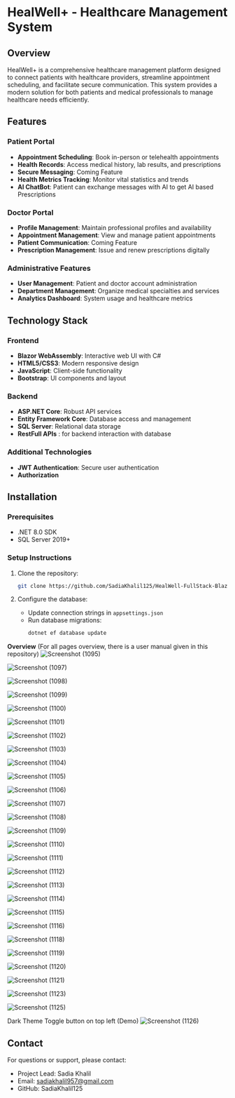 # HealWell+ - Healthcare Management System

## Overview

HealWell+ is a comprehensive healthcare management platform designed to connect patients with healthcare providers, streamline appointment scheduling, and facilitate secure communication. This system provides a modern solution for both patients and medical professionals to manage healthcare needs efficiently.

## Features

### Patient Portal
- **Appointment Scheduling**: Book in-person or telehealth appointments
- **Health Records**: Access medical history, lab results, and prescriptions
- **Secure Messaging**: Coming Feature
- **Health Metrics Tracking**: Monitor vital statistics and trends
- **AI ChatBot**: Patient can exchange messages with AI to get AI based Prescriptions

### Doctor Portal
- **Profile Management**: Maintain professional profiles and availability
- **Appointment Management**: View and manage patient appointments
- **Patient Communication**: Coming Feature
- **Prescription Management**: Issue and renew prescriptions digitally

### Administrative Features
- **User Management**: Patient and doctor account administration
- **Department Management**: Organize medical specialties and services
- **Analytics Dashboard**: System usage and healthcare metrics

## Technology Stack

### Frontend
- **Blazor WebAssembly**: Interactive web UI with C#
- **HTML5/CSS3**: Modern responsive design
- **JavaScript**: Client-side functionality
- **Bootstrap**: UI components and layout

### Backend
- **ASP.NET Core**: Robust API services
- **Entity Framework Core**: Database access and management
- **SQL Server**: Relational data storage
- **RestFull APIs** : for backend interaction with database

### Additional Technologies
- **JWT Authentication**: Secure user authentication
- **Authorization**

## Installation

### Prerequisites
- .NET 8.0 SDK
- SQL Server 2019+

### Setup Instructions

1. Clone the repository:
   ```bash
   git clone https://github.com/SadiaKhalil125/HealWell-FullStack-Blazor-Restful-APIs.git
   ```

2. Configure the database:
   - Update connection strings in `appsettings.json`
   - Run database migrations:
     ```bash
     dotnet ef database update
     ```
**Overview**
(For all pages overview, there is a user manual given in this repository)
![Screenshot (1095)](https://github.com/user-attachments/assets/59e69948-d21f-4f15-ad58-dad8bfef275f)

![Screenshot (1097)](https://github.com/user-attachments/assets/7696a97f-8d83-49ae-ab28-77d69df22b17)

![Screenshot (1098)](https://github.com/user-attachments/assets/4ba31384-0059-4b86-b2a1-9a4a0ee55554)

![Screenshot (1099)](https://github.com/user-attachments/assets/97781762-15b8-403a-9e2b-e5e00dfd1d15)

![Screenshot (1100)](https://github.com/user-attachments/assets/70723018-8c2a-49b9-bc61-8249f45b059b)

![Screenshot (1101)](https://github.com/user-attachments/assets/18dbbf3d-81ef-4fac-a414-5e7bfa57cfd2)

![Screenshot (1102)](https://github.com/user-attachments/assets/40be83c0-019c-4d2d-96a9-b70623d05da9)

![Screenshot (1103)](https://github.com/user-attachments/assets/40cc7435-7111-4013-a0e1-24972992f8af)

![Screenshot (1104)](https://github.com/user-attachments/assets/9f06e625-9c00-4527-a792-69cd7cf00540)

![Screenshot (1105)](https://github.com/user-attachments/assets/55b4b796-896f-423d-9f2f-88bab700cb5c)

![Screenshot (1106)](https://github.com/user-attachments/assets/7922f35f-bc10-42a4-8bf4-6b53f530c6d2)

![Screenshot (1107)](https://github.com/user-attachments/assets/12e8f8cb-9a4b-4628-b57c-3123048bca92)

![Screenshot (1108)](https://github.com/user-attachments/assets/7a5dfa5b-9ae5-405a-a58d-5d5fad521a7f)

![Screenshot (1109)](https://github.com/user-attachments/assets/0c578e26-c5fb-49be-bdcb-4771552526cb)

![Screenshot (1110)](https://github.com/user-attachments/assets/1231a3d3-8f59-4f35-8bbf-b1be4302b7bb)

![Screenshot (1111)](https://github.com/user-attachments/assets/a7b8fd71-772b-4915-8dbe-e717cf5f07f0)

![Screenshot (1112)](https://github.com/user-attachments/assets/ddcbf793-b4da-41be-84a2-d122bf640617)

![Screenshot (1113)](https://github.com/user-attachments/assets/be2b32e9-fac7-4d55-a874-5153b063d529)

![Screenshot (1114)](https://github.com/user-attachments/assets/1df98cfd-1949-4aa2-be06-171cd580acd3)

![Screenshot (1115)](https://github.com/user-attachments/assets/7d16410e-ae78-4b0f-aab5-d8b6e182a31a)

![Screenshot (1116)](https://github.com/user-attachments/assets/80bf6083-655b-4028-afcf-7c3de8918575)

![Screenshot (1118)](https://github.com/user-attachments/assets/895af8bd-d8e0-4cc6-abcd-e5d280b3f8a9)

![Screenshot (1119)](https://github.com/user-attachments/assets/5272b960-b042-45c8-abe4-d1824ee091d0)

![Screenshot (1120)](https://github.com/user-attachments/assets/03176f4a-19ba-4734-b73c-01e56963fd7e)

![Screenshot (1121)](https://github.com/user-attachments/assets/0f8b488f-74e0-4988-957d-c136d5bd84cd)

![Screenshot (1123)](https://github.com/user-attachments/assets/5f587ec5-1117-4f64-a066-edabf8156082)

![Screenshot (1125)](https://github.com/user-attachments/assets/44bb9365-1b92-403e-ba10-5be7099200fe)

Dark Theme Toggle button on top left 
(Demo)
![Screenshot (1126)](https://github.com/user-attachments/assets/84ae9e2e-c4a0-4274-abce-6f35a4907e2d)

## Contact 


For questions or support, please contact:
- Project Lead: Sadia Khalil
- Email: sadiakhalil957@gmail.com
- GitHub: SadiaKhalil125
